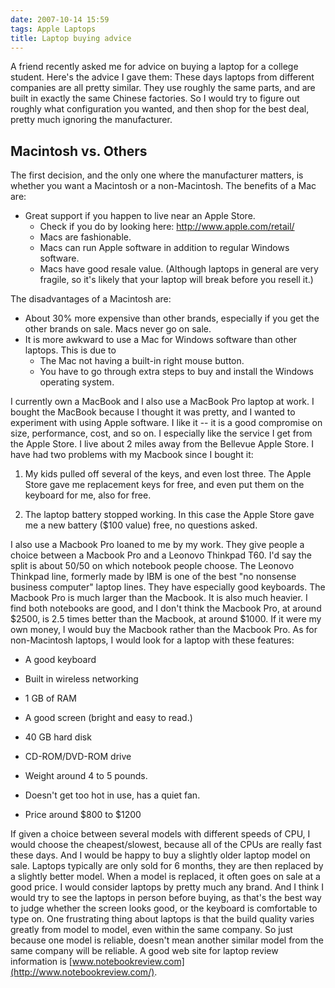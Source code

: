 ```yaml
---
date: 2007-10-14 15:59
tags: Apple Laptops
title: Laptop buying advice
---
```


A friend recently asked me for advice on buying a laptop for a college
student. Here's the advice I gave them: These days laptops from different
companies are all pretty similar. They use roughly the same parts, and are
built in exactly the same Chinese factories. So I would try to figure out
roughly what configuration you wanted, and then shop for the best deal, pretty
much ignoring the manufacturer.

## Macintosh vs. Others

The first decision, and the only one where the manufacturer matters, is whether
you want a Macintosh or a non-Macintosh. The benefits of a Mac are:

- Great support if you happen to live near an Apple Store.
  - Check if you do by looking here: <http://www.apple.com/retail/>
  - Macs are fashionable.
  - Macs can run Apple software in addition to regular Windows software.
  - Macs have good resale value. (Although laptops in general are very fragile, so it's likely that your
    laptop will break before you resell it.)

The disadvantages of a Macintosh are:

- About 30% more expensive than other brands, especially if you get the other brands on sale. Macs never go on sale.
- It is more awkward to use a Mac for Windows software than other laptops. This is due to
    - The Mac not having a built-in right mouse button.
    - You have to go through extra steps to buy and install the Windows operating system.

I currently own a MacBook and I also use a MacBook Pro laptop at work. I
bought the MacBook because I thought it was pretty, and I wanted to experiment
with using Apple software. I like it -- it is a good compromise on size,
performance, cost, and so on. I especially like the service I get from the
Apple Store. I live about 2 miles away from the Bellevue Apple Store. I have
had two problems with my Macbook since I bought it:

  1. My kids pulled off several of the keys, and even lost three. The Apple Store gave me replacement keys for free, and even put them on the keyboard for me, also for free.

  2. The laptop battery stopped working. In this case the Apple Store gave me a new battery ($100 value) free, no questions asked.

I also use a Macbook Pro loaned to me by my work. They give people a choice
between a Macbook Pro and a Leonovo Thinkpad T60. I'd say the split is about
50/50 on which notebook people choose. The Leonovo Thinkpad line, formerly
made by IBM is one of the best "no nonsense business computer" laptop lines.
They have especially good keyboards. The Macbook Pro is much larger than the
Macbook. It is also much heavier. I find both notebooks are good, and I don't
think the Macbook Pro, at around $2500, is 2.5 times better than the Macbook,
at around $1000. If it were my own money, I would buy the Macbook rather than
the Macbook Pro. As for non-Macintosh laptops, I would look for a laptop with
these features:

  * A good keyboard

  * Built in wireless networking

  * 1 GB of RAM

  * A good screen (bright and easy to read.)

  * 40 GB hard disk

  * CD-ROM/DVD-ROM drive

  * Weight around 4 to 5 pounds.

  * Doesn't get too hot in use, has a quiet fan.

  * Price around $800 to $1200

If given a choice between several models with different speeds of CPU, I would
choose the cheapest/slowest, because all of the CPUs are really fast these
days. And I would be happy to buy a slightly older laptop model on sale.
Laptops typically are only sold for 6 months, they are then replaced by a
slightly better model. When a model is replaced, it often goes on sale at a
good price. I would consider laptops by pretty much any brand. And I think I
would try to see the laptops in person before buying, as that's the best way
to judge whether the screen looks good, or the keyboard is comfortable to type
on. One frustrating thing about laptops is that the build quality varies
greatly from model to model, even within the same company. So just because one
model is reliable, doesn't mean another similar model from the same company
will be reliable. A good web site for laptop review information is
[www.notebookreview.com](http://www.notebookreview.com/).
